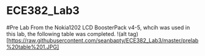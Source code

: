 ECE382_Lab3
===========
#Pre Lab
From the Nokia1202 LCD BoosterPack v4-5, whcih was used in this lab, the following table was completed.
!(alt tag)[https://raw.githubusercontent.com/seanbapty/ECE382_Lab3/master/prelab%20table%201.JPG]
